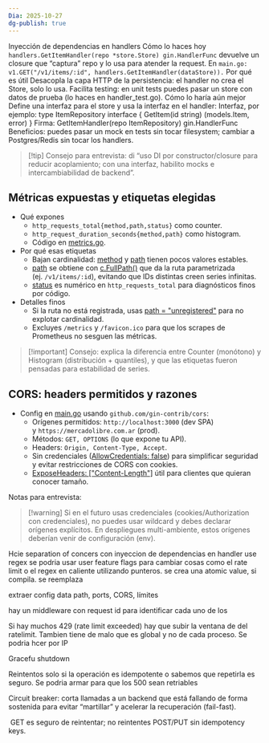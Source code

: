 ```yaml
---
Dia: 2025-10-27
dg-publish: true
---
```

Inyección de dependencias en handlers
Cómo lo haces hoy
`handlers.GetItemHandler(repo *store.Store) gin.HandlerFunc` devuelve un closure que “captura” repo y lo usa para atender la request.
En `main.go: v1.GET("/v1/items/:id", handlers.GetItemHandler(dataStore)).`
Por qué es útil
Desacopla la capa HTTP de la persistencia: el handler no crea el Store, solo lo usa.
Facilita testing: en unit tests puedes pasar un store con datos de prueba (lo haces en handler_test.go).
Cómo lo haría aún mejor
Define una interfaz para el store y usa la interfaz en el handler:
Interfaz, por ejemplo: type ItemRepository interface { GetItem(id string) (models.Item, error) }
Firma: GetItemHandler(repo ItemRepository) gin.HandlerFunc
Beneficios: puedes pasar un mock en tests sin tocar filesystem; cambiar a Postgres/Redis sin tocar los handlers.
>[!tip] Consejo para entrevista: di “uso DI por constructor/closure para reducir acoplamiento; con una interfaz, habilito mocks e intercambiabilidad de backend”.



## Métricas expuestas y etiquetas elegidas

- Qué expones
    - `http_requests_total{method,path,status}` como counter.
    - `http_request_duration_seconds{method,path}` como histogram.
    - Código en [metrics.go](vscode-file://vscode-app/usr/share/code/resources/app/out/vs/code/electron-browser/workbench/workbench.html).
- Por qué esas etiquetas
    - Bajan cardinalidad: [method](vscode-file://vscode-app/usr/share/code/resources/app/out/vs/code/electron-browser/workbench/workbench.html) y [path](vscode-file://vscode-app/usr/share/code/resources/app/out/vs/code/electron-browser/workbench/workbench.html) tienen pocos valores estables.
    - [path](vscode-file://vscode-app/usr/share/code/resources/app/out/vs/code/electron-browser/workbench/workbench.html) se obtiene con [c.FullPath()](vscode-file://vscode-app/usr/share/code/resources/app/out/vs/code/electron-browser/workbench/workbench.html) que da la ruta parametrizada (ej. `/v1/items/:id`), evitando que IDs distintas creen series infinitas.
    - [status](vscode-file://vscode-app/usr/share/code/resources/app/out/vs/code/electron-browser/workbench/workbench.html) es numérico en `http_requests_total` para diagnósticos finos por código.
- Detalles finos
    - Si la ruta no está registrada, usas [path = "unregistered"](vscode-file://vscode-app/usr/share/code/resources/app/out/vs/code/electron-browser/workbench/workbench.html) para no explotar cardinalidad.
    - Excluyes `/metrics` y `/favicon.ico` para que los scrapes de Prometheus no sesguen las métricas.

>[!important] Consejo: explica la diferencia entre Counter (monótono) y Histogram (distribución + quantiles), y que las etiquetas fueron pensadas para estabilidad de series.



## CORS: headers permitidos y razones

- Config en [main.go](vscode-file://vscode-app/usr/share/code/resources/app/out/vs/code/electron-browser/workbench/workbench.html) usando `github.com/gin-contrib/cors`:
    - Orígenes permitidos: `http://localhost:3000` (dev SPA) y `https://mercadolibre.com.ar` (prod).
    - Métodos: `GET, OPTIONS` (lo que expone tu API).
    - Headers: `Origin, Content-Type, Accept`.
    - Sin credenciales ([AllowCredentials: false](vscode-file://vscode-app/usr/share/code/resources/app/out/vs/code/electron-browser/workbench/workbench.html)) para simplificar seguridad y evitar restricciones de CORS con cookies.
    - [ExposeHeaders: ["Content-Length"]](vscode-file://vscode-app/usr/share/code/resources/app/out/vs/code/electron-browser/workbench/workbench.html) útil para clientes que quieran conocer tamaño.

Notas para entrevista:
>[!warning]  Si en el futuro usas credenciales (cookies/Authorization con credenciales), no puedes usar wildcard y debes declarar orígenes explícitos.
>En despliegues multi-ambiente, estos orígenes deberían venir de configuración (env).


Hcie separation of concers con inyeccion de dependencias en handler
use regex
se podria usar user feature flags para cambiar cosas como el rate limit o el regex en caliente utilizando punteros. se crea una atomic value, si compila. se reemplaza

extraer config data path, ports, CORS, límites

hay un middleware con request id para identificar cada uno de los 


Si hay muchos 429 (rate limit exceeded) hay que subir la ventana de del ratelimit. Tambien tiene de malo que es global y no de cada proceso. Se podria hcer por IP 


Gracefu shutdown


Reintentos solo si la operación es idempotente o sabemos que repetirla es seguro. Se podria armar para que los 500 sean retriables

Circuit breaker: corta llamadas a un backend que está fallando de forma sostenida para evitar “martillar” y acelerar la recuperación (fail-fast).

 GET es seguro de reintentar; no reintentes POST/PUT sin idempotency keys.